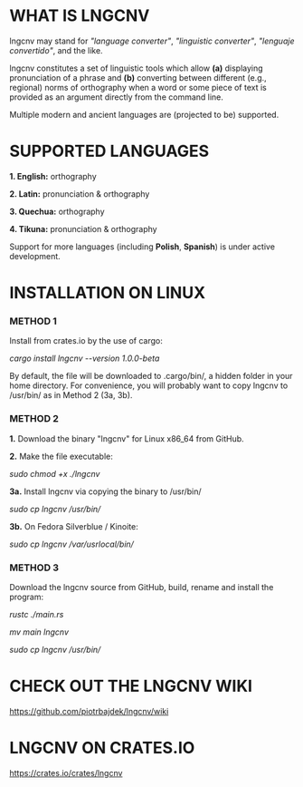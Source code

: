 # WHAT IS LNGCNV

lngcnv may stand for _"language converter"_, _"linguistic converter"_, _"lenguaje convertido"_, and the like.

lngcnv constitutes a set of linguistic tools which allow **(a)** displaying pronunciation of a phrase and **(b)** converting between different (e.g., regional) norms of orthography when a word or some piece of text is provided as an argument directly from the command line.

Multiple modern and ancient languages are (projected to be) supported.

# SUPPORTED LANGUAGES

**1. English:** orthography

**2. Latin:** pronunciation & orthography

**3. Quechua:** orthography

**4. Tikuna:** pronunciation & orthography

Support for more languages (including **Polish**, **Spanish**) is under active development.

# INSTALLATION ON LINUX

### METHOD 1

Install from crates.io by the use of cargo:

_cargo install lngcnv --version 1.0.0-beta_

By default, the file will be downloaded to .cargo/bin/, a hidden folder in your home directory. For convenience, you will probably want to copy lngcnv to /usr/bin/ as in Method 2 (3a, 3b).

### METHOD 2

**1.** Download the binary "lngcnv" for Linux x86_64 from GitHub.

**2.** Make the file executable:

_sudo chmod +x ./lngcnv_

**3a.** Install lngcnv via copying the binary to /usr/bin/

_sudo cp lngcnv /usr/bin/_

**3b.** On Fedora Silverblue / Kinoite:

_sudo cp lngcnv /var/usrlocal/bin/_

### METHOD 3

Download the lngcnv source from GitHub, build, rename and install the program:

_rustc ./main.rs_

_mv main lngcnv_

_sudo cp lngcnv /usr/bin/_

# CHECK OUT THE LNGCNV WIKI

https://github.com/piotrbajdek/lngcnv/wiki

# LNGCNV ON CRATES.IO
https://crates.io/crates/lngcnv
